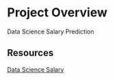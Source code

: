 # Project Overview
Data Science Salary Prediction

## Resources
[Data Science Salary](https://www.kaggle.com/datasets/ruchi798/data-science-job-salaries)
